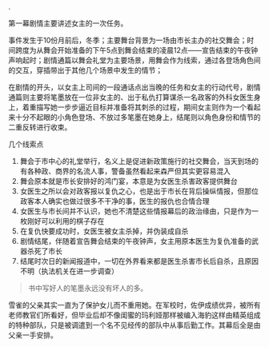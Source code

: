 .

第一幕剧情主要讲述女主的一次任务。

事件发生于10份月前后，冬季；主要舞台背景为一场由市长主办的社交舞会；时间跨度为从舞会开始准备的下午5点到舞会结束的凌晨12点——宣告结束的午夜钟声响起时；剧情通篇以舞会礼堂为主要场景，用舞会作为线索，通过各登场角色间的交互，穿插带出于其他几个场景中发生的情节；

在剧情的开头，以女主上司间的一段通话点出当晚的任务和女主的行动代号，剧情通篇则主要将笔墨放在一位非女主的、出于私仇打算谋杀一名政客的外科女医生身上，着重描写她一步步逼近目标并准备将其刺杀的过程，期间女主则作为一个看起来十分不起眼的小角色登场、不放过多笔墨在她身上，结尾则以角色身份和情节的二重反转进行收束。

几个线索点

1. 舞会于市中心的礼堂举行，名义上是促进新政策施行的社交舞会，当天到场的有各种政、商界的名流人事，警备虽然看起来森严但其实更容易混入
2. 舞会原本就是市长安排好的鸿门宴，本意是为女医生杀害政客提供舞台
3. 女医生之所以会对政客报以复仇之心，也是出于市长在背后操纵情报，但那位政客本人确实也做过很多不干净的事，医生的报仇也合情合理
4. 女医生与市长间并不认识，她也不清楚这些情报幕后的政治缘由，只是作为一枚刚好可以利用的棋子存在
5. 在复仇快要成功时，女医生被女主杀掉，并伪装成自杀
6. 剧情结尾，伴随着宣告舞会结束的午夜钟声，女主用原本医生为复仇准备的武器杀死了市长
7. 结尾时次日的新闻报道中，一切在外界看来都是医生杀害市长后自杀，且原因不明（执法机关在进一步调查）



> 书中写好人的笔墨永远没有坏人的多。



雪雀的父亲其实一直为了保护女儿而不重用她。在军校时，佐伊成绩优异，被所有老师教官们所看好，但毕业后却不像闺蜜的玛利娅那样被编入海豹这样由精英组成的特种部队，只是被调遣到一个名不见经传的部队中从事后勤工作。其幕后全是由父亲一手安排。